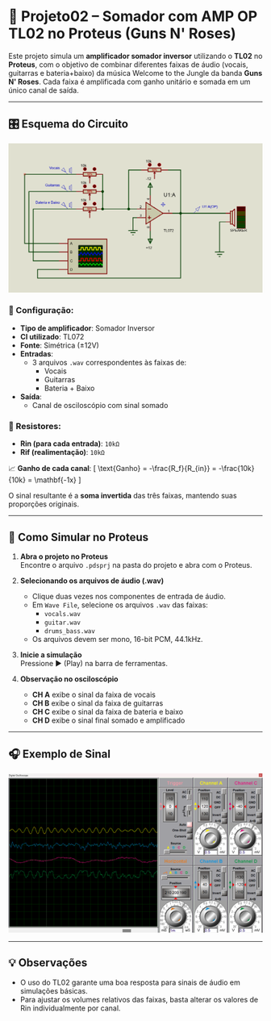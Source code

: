 # 🎸 Projeto02 – Somador com AMP OP TL02 no Proteus (Guns N' Roses)

Este projeto simula um **amplificador somador inversor** utilizando o **TL02** no **Proteus**, com o objetivo de combinar diferentes faixas de áudio (vocais, guitarras e bateria+baixo) da música Welcome to the Jungle da banda **Guns N' Roses**. Cada faixa é amplificada com ganho unitário e somada em um único canal de saída.

---

## 🎛️ Esquema do Circuito

<p align="center">
  <img src="Imagens/esquema.png" width="600px">
</p>

### 🧪 Configuração:
- **Tipo de amplificador**: Somador Inversor
- **CI utilizado**: TL072
- **Fonte**: Simétrica (±12V)
- **Entradas**:
  - 3 arquivos `.wav` correspondentes às faixas de:
    - Vocais  
    - Guitarras  
    - Bateria + Baixo  
- **Saída**:
  - Canal de osciloscópio com sinal somado

### 🔧 Resistores:
- **Rin (para cada entrada)**: `10kΩ`
- **Rif (realimentação)**: `10kΩ`

📈 **Ganho de cada canal**:
\[
\text{Ganho} = -\frac{R_f}{R_{in}} = -\frac{10k}{10k} = \mathbf{-1x}
\]

O sinal resultante é a **soma invertida** das três faixas, mantendo suas proporções originais.

---

## 🧰 Como Simular no Proteus

1. **Abra o projeto no Proteus**  
   Encontre o arquivo `.pdsprj` na pasta do projeto e abra com o Proteus.

2. **Selecionando os arquivos de áudio (.wav)**  
   - Clique duas vezes nos componentes de entrada de áudio.
   - Em `Wave File`, selecione os arquivos `.wav` das faixas:
     - `vocals.wav`  
     - `guitar.wav`  
     - `drums_bass.wav`
   - Os arquivos devem ser mono, 16-bit PCM, 44.1kHz.

3. **Inicie a simulação**  
   Pressione ▶️ (Play) na barra de ferramentas.

4. **Observação no osciloscópio**  
   - **CH A** exibe o sinal da faixa de vocais
   - **CH B** exibe o sinal da faixa de guitarras
   - **CH C** exibe o sinal da faixa de bateria e baixo
   - **CH D** exibe o sinal final somado e amplificado

---

## 🎧 Exemplo de Sinal

<p align="center">
  <img src="Imagens/resultado.png" width="600px">
</p>

---

## 💡 Observações

- O uso do TL02 garante uma boa resposta para sinais de áudio em simulações básicas.
- Para ajustar os volumes relativos das faixas, basta alterar os valores de Rin individualmente por canal.
